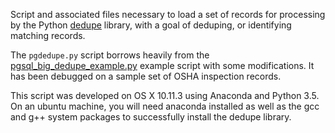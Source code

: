 Script and associated files necessary to load a set of records for
processing by the Python [dedupe](http://dedupe.readthedocs.org)
library, with a goal of deduping, or identifying matching records.

The ```pgdedupe.py``` script borrows heavily from the
[pgsql_big_dedupe_example.py](http://datamade.github.io/dedupe-examples/docs/pgsql_big_dedupe_example.html)
example script with some modifications.  It has been debugged on a
sample set of OSHA inspection records.

This script was developed on OS X 10.11.3 using Anaconda and Python
3.5.  On an ubuntu machine, you will need anaconda installed as
well as the gcc and g++ system packages to successfully install the
dedupe library.
